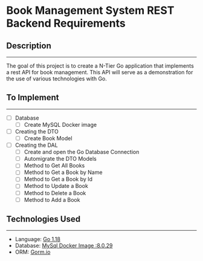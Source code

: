 # Book Management System REST Backend Requirements
## Description
---
The goal of this project is to create a N-Tier Go application that implements a rest API for book management. This API will serve as a demonstration for the use of various technologies with Go. 
## To Implement
---
- [ ] Database
  - [ ] Create MySQL Docker image 
- [ ] Creating the DTO
  - [ ] Create Book Model
- [ ] Creating the DAL
  - [ ] Create and open the Go Database Connection
  - [ ] Automigrate the DTO Models
  - [ ] Method to Get All Books
  - [ ] Method to Get a Book by Name
  - [ ] Method to Get a Book by Id
  - [ ] Method to Update a Book
  - [ ] Method to Delete a Book
  - [ ] Method to Add a Book

## Technologies Used
---
- Language: [Go 1.18](https://go.dev/dl/)
- Database: [MySql Docker Image :8.0.29](https://hub.docker.com/_/mysql)
- ORM: [Gorm.io](https://gorm.io/index.html)
